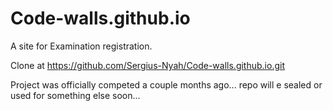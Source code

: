 # Code-walls.github.io
 A site for Examination registration. 
 
 Clone at https://github.com/Sergius-Nyah/Code-walls.github.io.git

Project was officially competed a couple months ago... repo will e sealed or used for something else soon...
